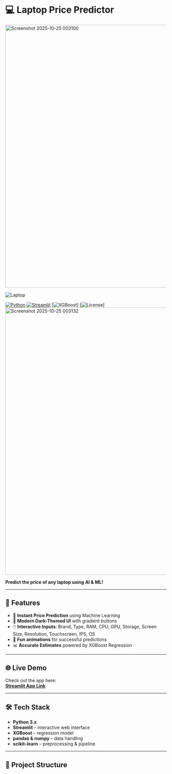 # 💻 Laptop Price Predictor
<img width="1620" height="821" alt="Screenshot 2025-10-25 003100" src="https://github.com/user-attachments/assets/b851485d-e1a3-45d4-899e-68d4df8fc62b" />

![Laptop](<img width="1620" height="821" alt="Screenshot 2025-10-25 003100" src="https://github.com/user-attachments/assets/6bfbbc7b-7c5f-4fc1-95d6-f574ad308228" />)

[![Python](https://img.shields.io/badge/Python-3.10+-blue?style=for-the-badge&logo=python)](https://www.python.org/)
[![Streamlit](https://img.shields.io/badge/Streamlit-Yes-orange?style=for-the-badge&logo=streamlit)](https://streamlit.io/)
[![XGBoost](https://img.shields.io/badge/XGBoost-Yes-red?style=for-the-badge&logo=xgboost)]
[![License](https://img.shields.io/badge/License-MIT-green?style=for-the-badge)]
<img width="1540" height="835" alt="Screenshot 2025-10-25 003132" src="https://github.com/user-attachments/assets/3997e4af-c63c-4d78-ab5b-256811ab284f" />


**Predict the price of any laptop using AI & ML!**  

---

## 🌟 Features

- 🚀 **Instant Price Prediction** using Machine Learning  
- 🎨 **Modern Dark-Themed UI** with gradient buttons  
- 🖱️ **Interactive Inputs**: Brand, Type, RAM, CPU, GPU, Storage, Screen Size, Resolution, Touchscreen, IPS, OS  
- 🎈 **Fun animations** for successful predictions  
- 📊 **Accurate Estimates** powered by XGBoost Regression  

---

## 🌐 Live Demo

Check out the app here:  
[**Streamlit App Link**](https://laptop-price-predictor-shahid.streamlit.app/)  

---

## 🛠 Tech Stack

- **Python 3.x**  
- **Streamlit** – interactive web interface  
- **XGBoost** – regression model  
- **pandas & numpy** – data handling  
- **scikit-learn** – preprocessing & pipeline  

---

## 📂 Project Structure





